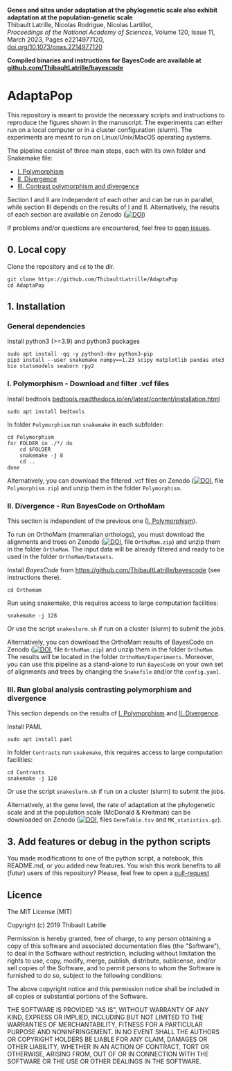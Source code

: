 **Genes and sites under adaptation at the phylogenetic scale also exhibit adaptation at the population-genetic scale**\
Thibault Latrille, Nicolas Rodrigue, Nicolas Lartillot,\
_Proceedings of the National Academy of Sciences_,
Volume 120, Issue 11, March 2023, Pages e2214977120,\
[doi.org/10.1073/pnas.2214977120](https://doi.org/10.1073/pnas.2214977120)

**Compiled binaries and instructions for BayesCode are available at [github.com/ThibaultLatrille/bayescode](https://github.com/ThibaultLatrille/bayescode)**

# AdaptaPop

This repository is meant to provide the necessary scripts and instructions to reproduce the figures shown in the manuscript.
The experiments can either run on a local computer or in a cluster configuration (slurm).
The experiments are meant to run on Linux/Unix/MacOS operating systems.

The pipeline consist of three main steps, each with its own folder and Snakemake file:
- [I. Polymorphism](https://github.com/ThibaultLatrille/AdaptaPop#i-polymorphism---download-and-filter-vcf-files)
- [II. Divergence](https://github.com/ThibaultLatrille/AdaptaPop#ii-divergence---run-bayescode-on-orthomam)
- [III. Contrast polymorphism and divergence](https://github.com/ThibaultLatrille/AdaptaPop#iii-run-global-analysis-contrasting-polymorphism-and-divergence)

Section I and II are independent of each other and can be run in parallel, while section III depends on the results of I and II.
Alternatively, the results of each section are available on Zenodo ([![DOI](https://zenodo.org/badge/DOI/10.5281/zenodo.7543458.svg)](https://doi.org/10.5281/zenodo.7543458))

If problems and/or questions are encountered, feel free to [open issues](https://github.com/ThibaultLatrille/AdaptaPop/issues).

## 0. Local copy
Clone the repository and `cd` to the dir.
```
git clone https://github.com/ThibaultLatrille/AdaptaPop
cd AdaptaPop
```

## 1. Installation

### General dependencies

Install python3 (>=3.9) and python3 packages
```
sudo apt install -qq -y python3-dev python3-pip
pip3 install --user snakemake numpy==1.23 scipy matplotlib pandas ete3 bio statsmodels seaborn rpy2 
```

### I. Polymorphism - Download and filter .vcf files 

Install bedtools [bedtools.readthedocs.io/en/latest/content/installation.html](https://bedtools.readthedocs.io/en/latest/content/installation.html)
```
sudo apt install bedtools
```

In folder `Polymorphism` run `snakemake` in each subfolder:
```
cd Polymorphism
for FOLDER in ./*/ do 
    cd $FOLDER
    snakemake -j 8
    cd ..
done
```

Alternatively, you can download the filtered .vcf files on Zenodo ([![DOI](https://zenodo.org/badge/DOI/10.5281/zenodo.7543458.svg)](https://doi.org/10.5281/zenodo.7543458), file `Polymorphism.zip`) and unzip them in the folder `Polymorphism`.

### II. Divergence - Run BayesCode on OrthoMam
This section is independent of the previous one ([I. Polymorphism](https://github.com/ThibaultLatrille/AdaptaPop#i-polymorphism---download-and-filter-vcf-files)).

To run on OrthoMam (mammalian orthologs), you must download the alignments and trees on Zenodo ([![DOI](https://zenodo.org/badge/DOI/10.5281/zenodo.7543458.svg)](https://doi.org/10.5281/zenodo.7543458), file `OrthoMam.zip`) and unzip them in the folder `OrthoMam`. The input data will be already filtered and ready to be used in the folder `OrthoMam/Datasets`.

Install *BayesCode* from https://github.com/ThibaultLatrille/bayescode (see instructions there).

```
cd Orthomam
```

Run using snakemake, this requires access to large computation facilities:
```
snakemake -j 128
```
Or use the script `snakeslurm.sh` if run on a cluster (slurm) to submit the jobs.

Alternatively, you can download the OrthoMam results of BayesCode on Zenodo ([![DOI](https://zenodo.org/badge/DOI/10.5281/zenodo.7543458.svg)](https://doi.org/10.5281/zenodo.7543458), file `OrthoMam.zip`) and unzip them in the folder `OrthoMam`. The results will be located in the folder `OrthoMam/Experiments`.
Moreover, you can use this pipeline as a stand-alone to run `BayesCode` on your own set of alignments and trees by changing the `Snakefile` and/or the `config.yaml`.

### III. Run global analysis contrasting polymorphism and divergence

This section depends on the results of [I. Polymorphism](https://github.com/ThibaultLatrille/AdaptaPop#i-polymorphism---download-and-filter-vcf-files) and [II. Divergence](https://github.com/ThibaultLatrille/AdaptaPop#ii-divergence---run-bayescode-on-orthomam).

Install PAML
```
sudo apt install paml
```

In folder `Contrasts` run `snakemake`, this requires access to large computation facilities:
```
cd Contrasts
snakemake -j 128
```
Or use the script `snakeslurm.sh` if run on a cluster (slurm) to submit the jobs.

Alternatively, at the gene level, the rate of adaptation at the phylogenetic scale and at the population scale (McDonald & Kreitman) can be downloaded on Zenodo ([![DOI](https://zenodo.org/badge/DOI/10.5281/zenodo.7543458.svg)](https://doi.org/10.5281/zenodo.7543458), files `GeneTable.tsv` and `MK_statistics.gz`).

## 3. Add features or debug in the python scripts
You made modifications to one of the python script, a notebook, this README.md, or you added new features.
You wish this work benefits to all (futur) users of this repository?
Please, feel free to open a [pull-request](https://github.com/ThibaultLatrille/AdaptaPop/pulls)

## Licence

The MIT License (MIT)

Copyright (c) 2019 Thibault Latrille

Permission is hereby granted, free of charge, to any person obtaining a copy of this software and associated documentation files (the "Software"), to deal in the Software without restriction, including without limitation the rights to use, copy, modify, merge, publish, distribute, sublicense, and/or sell copies of the Software, and to permit persons to whom the Software is furnished to do so, subject to the following conditions:

The above copyright notice and this permission notice shall be included in all copies or substantial portions of the Software.

THE SOFTWARE IS PROVIDED "AS IS", WITHOUT WARRANTY OF ANY KIND, EXPRESS OR IMPLIED, INCLUDING BUT NOT LIMITED TO THE WARRANTIES OF MERCHANTABILITY, FITNESS FOR A PARTICULAR PURPOSE AND NONINFRINGEMENT. IN NO EVENT SHALL THE AUTHORS OR COPYRIGHT HOLDERS BE LIABLE FOR ANY CLAIM, DAMAGES OR OTHER LIABILITY, WHETHER IN AN ACTION OF CONTRACT, TORT OR OTHERWISE, ARISING FROM, OUT OF OR IN CONNECTION WITH THE SOFTWARE OR THE USE OR OTHER DEALINGS IN THE SOFTWARE.


